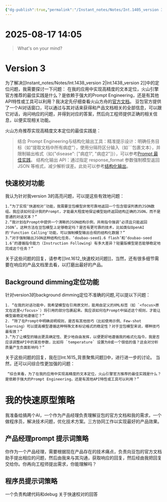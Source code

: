 ```yaml
---
{"dg-publish":true,"permalink":"/Instant_notes/Notes/Int.1405_version 3/"}
---
```


# 2025-08-17 14:05
> What's on your mind?
# Version 3
为了解决[[Instant_notes/Notes/Int.1438_version 2\|Int.1438_version 2]]中的定位问题，我需要探讨一下问题：
在我的应用中实现高精度的文本定位，火山引擎官方推荐的最佳实践是什么？是依赖于强大的Prompt Engineering，还是有其他API特性或工具可以利用？我决定先仔细查看火山方舟的[官方文档](https://www.volcengine.com/docs/82379)。
豆包官方提供了一个AI对话窗口，可以通过与其对话来获得和产品文档相关的全部信息，可以跟它对话，询问响应的问题，并得到对应的答案，然后向工程师提供正确的相关信息，以便实现相关功能。

火山方舟推荐实现高精度文本定位的最佳实践是：
>结合 Prompt Engineering与结构化输出工具：精准提示设计：明确任务目标（如“提取文档中所有病症”），使用分隔符区分输入（如```包裹文本），并限制输出格式（如{"disease": ["病症1", "病症2"]}），可以参考[Prompt 最佳实践](https://www.volcengine.com/docs/82379/1221660)。
结构化输出 API：通过指定 response_format 参数强制模型返回 JSON 等格式，减少解析误差。此处可以参考[结构化输出](https://www.volcengine.com/docs/82379/1568221)。

## 快速校对功能
我认为针对我version 3的高亮问题，可以提这些有效地问题：
```
1.“为了实现‘快速校对’功能，我需要豆包模型非常可靠地返回一个包含错误列表的JSON数组。我应该如何设计我的Prompt，才能最大程度地保证模型始终返回结构正确的JSON，而不是普通的对话文本？”
2.“我计划在Prompt中提供一个清晰的JSON结构示例，并用指令强调‘必须且只能返回JSON’。这种方法在豆包模型上足够稳定吗？是否有更可靠的技术，比如类似OpenAI的'Function Calling'功能，可以强制模型输出合规的结构化数据？”
3.“对于强制输出JSON这种结构化任务，‘doubao-seed1.6 flash’和‘doubao-seed 1.6’的遵循指令能力（Instruction Following）有多大差异？轻量版模型是否能够稳定地完成这个任务？”
```
关于这些问题的回复，请参考[[Int.1612_快速校对问题]]，当然，还有很多细节需要在响应的产品文档里去看，以打磨出最好的产品。

## Background dimming定位功能
针对version3的background dimming定位不准确的问题,可以提以下问题：
```
1. “在我的对话功能中，我希望模型在引用原文时，能用自定义的XML标签（如 `<focus>原文在这里</focus>`）将引用的部分包裹起来。我应该如何在Prompt中描述这个规则，才能让模型最稳定地遵循它？”
2. “除了在Prompt中明确说明规则，是否有其他技巧（比如使用示例、Few-shot learning）可以提高模型遵循这种特殊文本标记格式的稳定性？对于豆包模型来说，哪种技巧最有效？”
3.“为了让模型的输出更具确定性、更少地自由发挥，以便更好地遵循我的格式化指令，我是否应该调整API中的某些参数，比如将 `temperature` 设置为0或一个很低的值？这会对分析质量产生负面影响吗？”
```

关于这些问题的回复，我在[[Int.1615_背景聚焦问题]]中，进行进一步的讨论。
当然，还可以问综合性更加强的问题：
```
 “综合来看，为了在我的应用中实现高精度的文本定位，火山引擎官方推荐的最佳实践是什么？是依赖于强大的Prompt Engineering，还是有其他API特性或工具可以利用？”
```

# 我的快速原型策略
我准备给搞两个AI，一个作为产品经理负责理解豆包的官方文档和我的需求，一个做程序员，解决技术问题，优化技术方案。三方协同工作以实现最好的产品效果。
## 产品经理prompt 提示词策略
你作为一个产品经理，需要根据现在产品存在的技术痛点，负责向豆包的官方文档助手提出相应的问题，然后由我来与其沟通，获取响应的回复，然后经由我把回复交给你。你再向工程师提出需求，你能理解吗？
## 程序员提示词策略
一个负责构建代码和debug
关于快速校对的回答